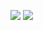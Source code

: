 ![](http://antzuhl.cn:4000/get/amityknight)
![](https://github-readme-stats.vercel.app/api?username=amityknight)
